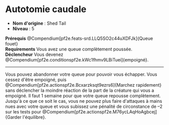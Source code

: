 # Autotomie caudale

 * **Nom d'origine** : Shed Tail
 * **Niveau** : 5


<p><span id="ctl00_MainContent_DetailedOutput"><strong>Prérequis</strong> @Compendium[pf2e.feats-srd.LLQ5SO2c44uXDFJk]{Queue fouet}<br><strong>Requirements</strong> Vous avez une queue complètement poussée.<br><strong>Déclencheur</strong> Vous devenez @Compendium[pf2e.conditionspf2e.kWc1fhmv9LBiTuei]{empoigné}.<br></span></p>
<hr>
<p>Vous pouvez abandonner votre queue pour pouvoir vous échapper. Vous cessez d'être empoigné, puis @Compendium[pf2e.actionspf2e.Bcxarzksqt9ezrs6]{Marchez rapidement} sans déclencher la moindre réaction de la part de la créature qui vous a empoigné. Il faut 1 semaine pour que votre queue repousse complètement. Jusqu'à ce que ce soit le cas, vous ne pouvez plus faire d'attaques à mains nues avec votre queue et vous subissez une pénalité de circonstance de –2 sur les tests pour @Compendium[pf2e.actionspf2e.M76ycLAqHoAgbcej]{Garder l'équilibre}.&nbsp;</p>